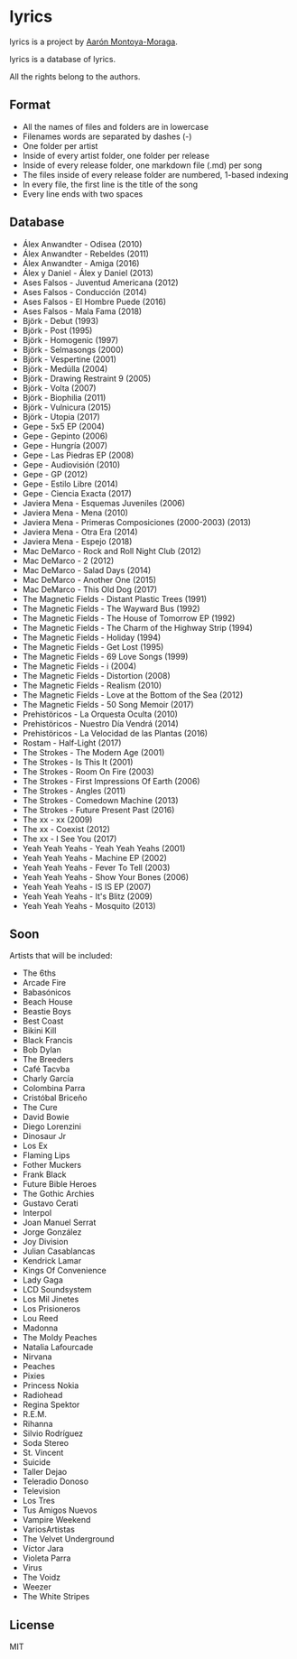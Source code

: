 # lyrics

lyrics is a project by [Aarón Montoya-Moraga](http://montoyamoraga.io/).  

lyrics is a database of lyrics.  

All the rights belong to the authors.  

## Format  

* All the names of files and folders are in lowercase  
* Filenames words are separated by dashes (-)  
* One folder per artist  
* Inside of every artist folder, one folder per release  
* Inside of every release folder, one markdown file (.md) per song  
* The files inside of every release folder are numbered, 1-based indexing  
* In every file, the first line is the title of the song  
* Every line ends with two spaces  

## Database

* Álex Anwandter - Odisea (2010)  
* Álex Anwandter - Rebeldes (2011)  
* Álex Anwandter - Amiga (2016)  
* Álex y Daniel - Álex y Daniel (2013)  
* Ases Falsos - Juventud Americana (2012)  
* Ases Falsos - Conducción (2014)  
* Ases Falsos - El Hombre Puede (2016)  
* Ases Falsos - Mala Fama (2018)  
* Björk - Debut (1993)  
* Björk - Post (1995)  
* Björk - Homogenic (1997)  
* Björk - Selmasongs (2000)  
* Björk - Vespertine (2001)  
* Björk - Medúlla (2004)  
* Björk - Drawing Restraint 9 (2005)  
* Björk - Volta (2007)  
* Björk - Biophilia (2011)  
* Björk - Vulnicura (2015)  
* Björk - Utopia (2017)  
* Gepe - 5x5 EP (2004)  
* Gepe - Gepinto (2006)  
* Gepe - Hungría (2007)  
* Gepe - Las Piedras EP (2008)  
* Gepe - Audiovisión (2010)  
* Gepe - GP (2012)  
* Gepe - Estilo Libre (2014)  
* Gepe - Ciencia Exacta (2017)  
* Javiera Mena - Esquemas Juveniles (2006)  
* Javiera Mena - Mena (2010)  
* Javiera Mena - Primeras Composiciones (2000-2003) (2013)  
* Javiera Mena - Otra Era (2014)  
* Javiera Mena - Espejo (2018)  
* Mac DeMarco - Rock and Roll Night Club (2012)  
* Mac DeMarco - 2 (2012)  
* Mac DeMarco - Salad Days (2014)  
* Mac DeMarco - Another One (2015)  
* Mac DeMarco - This Old Dog (2017)  
* The Magnetic Fields - Distant Plastic Trees (1991)  
* The Magnetic Fields - The Wayward Bus (1992)  
* The Magnetic Fields - The House of Tomorrow EP (1992)  
* The Magnetic Fields - The Charm of the Highway Strip (1994)  
* The Magnetic Fields - Holiday (1994)  
* The Magnetic Fields - Get Lost (1995)  
* The Magnetic Fields - 69 Love Songs (1999)  
* The Magnetic Fields - i (2004)  
* The Magnetic Fields - Distortion (2008)  
* The Magnetic Fields - Realism (2010)  
* The Magnetic Fields - Love at the Bottom of the Sea (2012)  
* The Magnetic Fields - 50 Song Memoir (2017)  
* Prehistöricos - La Orquesta Oculta (2010)  
* Prehistöricos - Nuestro Día Vendrá (2014)  
* Prehistöricos - La Velocidad de las Plantas (2016)  
* Rostam - Half-Light (2017)  
* The Strokes - The Modern Age (2001)  
* The Strokes - Is This It (2001)  
* The Strokes - Room On Fire (2003)  
* The Strokes - First Impressions Of Earth (2006)  
* The Strokes - Angles (2011)  
* The Strokes - Comedown Machine (2013)  
* The Strokes - Future Present Past (2016)  
* The xx - xx (2009)  
* The xx - Coexist (2012)  
* The xx - I See You (2017)  
* Yeah Yeah Yeahs - Yeah Yeah Yeahs (2001)  
* Yeah Yeah Yeahs - Machine EP (2002)  
* Yeah Yeah Yeahs - Fever To Tell (2003)  
* Yeah Yeah Yeahs - Show Your Bones (2006)  
* Yeah Yeah Yeahs - IS IS EP (2007)  
* Yeah Yeah Yeahs - It's Blitz (2009)  
* Yeah Yeah Yeahs - Mosquito (2013)  

## Soon

Artists that will be included:

* The 6ths
* Arcade Fire  
* Babasónicos  
* Beach House  
* Beastie Boys  
* Best Coast  
* Bikini Kill  
* Black Francis  
* Bob Dylan  
* The Breeders  
* Café Tacvba  
* Charly García  
* Colombina Parra  
* Cristóbal Briceño  
* The Cure  
* David Bowie  
* Diego Lorenzini  
* Dinosaur Jr  
* Los Ex  
* Flaming Lips  
* Fother Muckers  
* Frank Black  
* Future Bible Heroes  
* The Gothic Archies  
* Gustavo Cerati  
* Interpol  
* Joan Manuel Serrat  
* Jorge González  
* Joy Division  
* Julian Casablancas  
* Kendrick Lamar  
* Kings Of Convenience  
* Lady Gaga  
* LCD Soundsystem  
* Los Mil Jinetes  
* Los Prisioneros  
* Lou Reed  
* Madonna  
* The Moldy Peaches  
* Natalia Lafourcade  
* Nirvana  
* Peaches  
* Pixies  
* Princess Nokia  
* Radiohead  
* Regina Spektor  
* R.E.M.  
* Rihanna  
* Silvio Rodríguez  
* Soda Stereo  
* St. Vincent  
* Suicide  
* Taller Dejao  
* Teleradio Donoso  
* Television  
* Los Tres  
* Tus Amigos Nuevos  
* Vampire Weekend  
* VariosArtistas  
* The Velvet Underground  
* Víctor Jara  
* Violeta Parra  
* Virus  
* The Voidz  
* Weezer  
* The White Stripes  

## License  

MIT  

